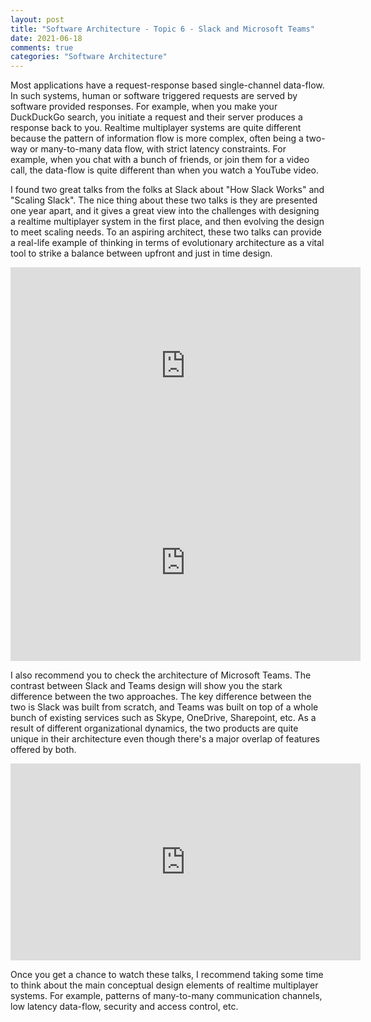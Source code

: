 ```yaml
---
layout: post
title: "Software Architecture - Topic 6 - Slack and Microsoft Teams"
date: 2021-06-18
comments: true
categories: "Software Architecture"
---
```


Most applications have a request-response based single-channel data-flow. In such systems, human or software triggered requests are served by software provided responses. For example, when you make your DuckDuckGo search, you initiate a request and their server produces a response back to you. Realtime multiplayer systems are quite different because the pattern of information flow is more complex, often being a two-way or many-to-many data flow, with strict latency constraints. For example, when you chat with a bunch of friends, or join them for a video call, the data-flow is quite different than when you watch a YouTube video.

I found two great talks from the folks at Slack about "How Slack Works" and "Scaling Slack". The nice thing about these two talks is they are presented one year apart, and it gives a great view into the challenges with designing a realtime multiplayer system in the first place, and then evolving the design to meet scaling needs. To an aspiring architect, these two talks can provide a real-life example of thinking in terms of evolutionary architecture as a vital tool to strike a balance between upfront and just in time design.

<iframe width="560" height="315" src="https://www.youtube.com/embed/WE9c9AZe-DY" title="YouTube video player" frameborder="0" allow="accelerometer; autoplay; clipboard-write; encrypted-media; gyroscope; picture-in-picture" allowfullscreen></iframe>

<iframe width="560" height="315" src="https://www.youtube.com/embed/_M-oHxknfnI" title="YouTube video player" frameborder="0" allow="accelerometer; autoplay; clipboard-write; encrypted-media; gyroscope; picture-in-picture" allowfullscreen></iframe>

I also recommend you to check the architecture of Microsoft Teams. The contrast between Slack and Teams design will show you the stark difference between the two approaches. The key difference between the two is Slack was built from scratch, and Teams was built on top of a whole bunch of existing services such as Skype, OneDrive, Sharepoint, etc. As a result of different organizational dynamics, the two products are quite unique in their architecture even though there's a major overlap of features offered by both.

<iframe width="560" height="315" src="https://www.youtube.com/embed/I33pQ9PUHNc" title="YouTube video player" frameborder="0" allow="accelerometer; autoplay; clipboard-write; encrypted-media; gyroscope; picture-in-picture" allowfullscreen></iframe>

Once you get a chance to watch these talks, I recommend taking some time to think about the main conceptual design elements of realtime multiplayer systems. For example, patterns of many-to-many communication channels, low latency data-flow, security and access control, etc.